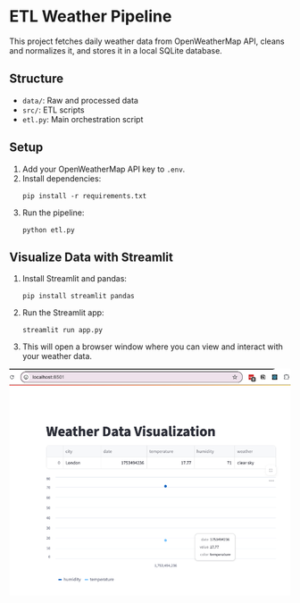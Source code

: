 # ETL Weather Pipeline

This project fetches daily weather data from OpenWeatherMap API, cleans and normalizes it, and stores it in a local SQLite database.

## Structure
- `data/`: Raw and processed data
- `src/`: ETL scripts
- `etl.py`: Main orchestration script

## Setup
1. Add your OpenWeatherMap API key to `.env`.
2. Install dependencies:
   ```
   pip install -r requirements.txt
   ```
3. Run the pipeline:
   ```
   python etl.py
   ```

## Visualize Data with Streamlit

1. Install Streamlit and pandas:
   ```
   pip install streamlit pandas
   ```
2. Run the Streamlit app:
   ```
   streamlit run app.py
   ```
3. This will open a browser window where you can view and interact with your weather data.

<img src="images/visualization.png" align="center" alt="Weather ETL Pipeline" width="600"/>

